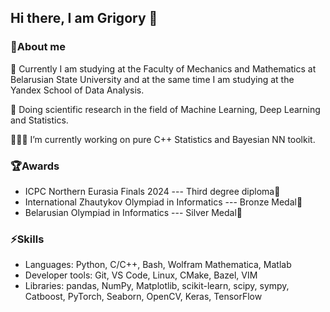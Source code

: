 ## Hi there, I am Grigory 👋
### 📝About me
🌱 Currently I am studying at the Faculty of Mechanics and Mathematics at Belarusian State University and at the same time I am studying at the Yandex School of Data Analysis.

🔭 Doing scientific research in the field of Machine Learning, Deep Learning and Statistics.

👨🏻‍💻 I’m currently working on pure C++ Statistics and Bayesian NN toolkit.
### 🏆Awards
* ICPC Northern Eurasia Finals 2024 --- Third degree diploma🏅
* International Zhautykov Olympiad in Informatics --- Bronze Medal🥉
* Belarusian Olympiad in Informatics --- Silver Medal🥈

### ⚡Skills
* Languages: Python, C/C++, Bash, Wolfram Mathematica, Matlab
* Developer tools: Git, VS Code, Linux, CMake, Bazel, VIM  
* Libraries: pandas, NumPy, Matplotlib, scikit-learn, scipy, sympy, Catboost, PyTorch, Seaborn, OpenCV, Keras, TensorFlow
<!--
**redstray1/redstray1** is a ✨ _special_ ✨ repository because its `README.md` (this file) appears on your GitHub profile.

Here are some ideas to get you started:

- 🔭 I’m currently working on ...
- 🌱 I’m currently learning ...
- 👯 I’m looking to collaborate on ...
- 🤔 I’m looking for help with ...
- 💬 Ask me about ...
- 📫 How to reach me: ...
- 😄 Pronouns: ...
- ⚡ Fun fact: ...
-->
